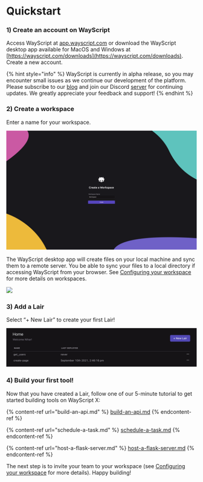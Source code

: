 # Quickstart

### **1) Create an account on WayScript**

Access WayScript at [app.wayscript.com](https://app.wayscript.com) or download the WayScript desktop app available for MacOS and Windows at [https://wayscript.com/downloads](https://wayscript.com/downloads). Create a new account.

{% hint style="info" %}
WayScript is currently in alpha release, so you may encounter small issues as we continue our development of the platform. Please subscribe to our [blog](https://blog.wayscript.com) and join our Discord [server](https://discord.gg/SEAPQnCTpp) for continuing updates. We greatly appreciate your feedback and support!
{% endhint %}

### **2) Create a workspace**

Enter a name for your workspace.&#x20;

![](../.gitbook/assets/env-1.png)

The WayScript desktop app will create files on your local machine and sync them to a remote server. You be able to sync your files to a local directory if accessing WayScript from your browser. See [Configuring your workspace](../collaborating/configuring-your-workspace.md) for more details on workspaces.&#x20;

![](https://codahosted.io/docs/2kDMDaZ6QP/blobs/bl-ctT1lSpsA8/897d5cb37c8557ad9b149526e93a87b16af4e7f0f0be3aa51e4bd08c6d58007c44949fb53d3f804d60ab6953bb3c4909efbdda87870c6cf9e4af93f351cc2f42f482aa8e814a011346a8e71807b8ad97ce8824146ad13a8b7a1b3d966da21b512ef7ef54)

### **3) Add a Lair**

Select “+ New Lair” to create your first Lair!

![](<../.gitbook/assets/Screen Shot 2021-09-14 at 1.50.08 PM.png>)

### **4)** Build your first tool!&#x20;

Now that you have created a Lair, follow one of our 5-minute tutorial to get started building tools on WayScript X:

{% content-ref url="build-an-api.md" %}
[build-an-api.md](build-an-api.md)
{% endcontent-ref %}

{% content-ref url="schedule-a-task.md" %}
[schedule-a-task.md](schedule-a-task.md)
{% endcontent-ref %}

{% content-ref url="host-a-flask-server.md" %}
[host-a-flask-server.md](host-a-flask-server.md)
{% endcontent-ref %}

The next step is to invite your team to your workspace (see [Configuring your workspace](../collaborating/configuring-your-workspace.md) for more details). Happy building!
